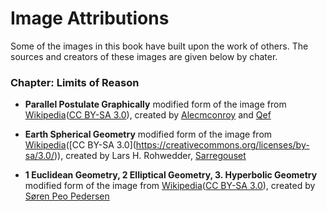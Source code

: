 
# Image Attributions #

Some of the images in this book have built upon the work of others. The sources and 
creators of these images are given below by chater.


### Chapter: Limits of Reason ###

* **Parallel Postulate Graphically**  modified form of the image from [Wikipedia](https://en.wikipedia.org/wiki/Parallel_postulate#/media/File:Parallel_Postulate.svg)([CC BY-SA 3.0](https://creativecommons.org/licenses/by-sa/3.0/)), 
  created by [Alecmconroy](https://en.wikipedia.org/wiki/User:Alecmconroy) and [Qef](https://en.wikipedia.org/wiki/User:Qef) 

* **Earth Spherical Geometry**  modified form of the image from [Wikipedia](https://en.wikipedia.org/wiki/Non-Euclidean_geometry#/media/File:Triangles_(spherical_geometry).jpg)([CC BY-SA 3.0](https://creativecommons.org/licenses/by-sa/3.0/)), 
  created by Lars H. Rohwedder, [Sarregouset](https://commons.wikimedia.org/wiki/User:Sarregouset)

* **1 Euclidean Geometry, 2 Elliptical Geometry, 3. Hyperbolic Geometry**  modified form of the image from [Wikipedia](https://en.wikipedia.org/wiki/Parallel_postulate#/media/File:Euclidian_and_non_euclidian_geometry.png)([CC BY-SA 3.0](https://creativecommons.org/licenses/by-sa/3.0/)), created by [Søren Peo Pedersen](http://da.wikipedia.org/wiki/Bruger:Peo)
  


